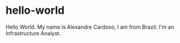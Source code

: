 # hello-world
Hello World.
My name is Alexandre Cardoso, I am from Brazil.
I'm an Infrastructure Analyst.
